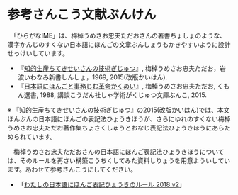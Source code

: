 # ￹参考￺さんこう￻￹文献￺ぶんけん￻

　「ひらがなIME」は、￹梅棹￺うめさお￻￹忠夫￺ただお￻さんの￹著書￺ちょしょ￻のような、￹漢字￺かんじ￻のすくない￹日本語￺にほんご￻の￹文章￺ぶんしょう￻もかきやすいように￹設計￺せっけい￻しています。

- 『[￹知的生産￺ちてきせいさん￻の￹技術￺ぎじゅつ￻](https://www.iwanami.co.jp/book/b267410.html)』, ￹梅棹￺うめさお￻￹忠夫￺ただお￻，￹岩波￺いわなみ￻￹新書￺しんしょ￻，1969, 2015(￹改版￺かいはん￻).
- 『[￹日本語￺にほんご￻と￹事務￺じむ￻￹革命￺かくめい￻](http://bookclub.kodansha.co.jp/product?item=0000211818)』, ￹梅棹￺うめさお￻￹忠夫￺ただお￻, くもん選書, 1988, ￹講談￺こうだん￻￹社￺しゃ￻￹学術￺がくじゅつ￻￹文庫￺ぶんこ￻, 2015.

※ 『￹知的生産￺ちてきせいさん￻の￹技術￺ぎじゅつ￻』の2015(￹改版￺かいはん￻)では、￹本文￺ほんぶん￻の￹日本語￺にほんご￻の￹表記法￺ひょうきほう￻が、さらにゆれのすくない￹梅棹￺うめさお￻￹忠夫￺ただお￻￹著作集￺ちょさくしゅう￻とおなじ￹表記法￺ひょうきほう￻にあらためられています。

　￹梅棹￺うめさお￻￹忠夫￺ただお￻さんの￹日本語￺にほんご￻￹表記法￺ひょうきほう￻については、そのルールを￹再￺さい￻￹構築￺こうちく￻してみた￹資料￺しりょう￻を￹用意￺ようい￻しています。あわせて￹参考￺さんこう￻にしてください。

- 「[わたしの￹日本語￺にほんご￻￹表記￺ひょうき￻のルール 2018 v2](https://shiki.esrille.com/2018/05/notation.html)」

